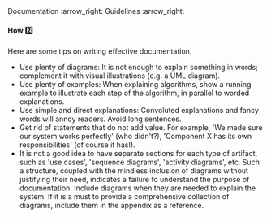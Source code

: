 <div id="path">Documentation :arrow_right: Guidelines :arrow_right:</div>

<div id="title">

#### How :two:

</div>

<div id="body">

Here are some tips on writing effective documentation.

*	Use plenty of diagrams: It is not enough to explain something in words; complement it with visual illustrations (e.g. a UML diagram).
*	Use plenty of examples: When explaining algorithms, show a running example to illustrate each step of the algorithm, in parallel to worded explanations.
*	Use simple and direct explanations: Convoluted explanations and fancy words will annoy readers. Avoid long sentences.
*	Get rid of statements that do not add value. For example, 'We made sure our system works perfectly' (who didn't?), 'Component X has its own responsibilities' (of course it has!).
*	It is not a good idea to have separate sections for each type of artifact, such as 'use cases', 'sequence diagrams', 'activity diagrams', etc. Such a structure, coupled with the mindless inclusion of diagrams without justifying their need, indicates a failure to understand the purpose of documentation. Include diagrams when they are needed to explain the system. If it is a must to provide a comprehensive collection of diagrams, include them in the appendix as a reference.

</div>

<div id="extras">

<include src="exercises.md" />

</div>

</div>
